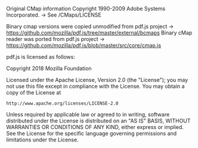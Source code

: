 Original CMap information Copyright 1990-2009 Adobe Systems Incorporated.
-> See /CMaps/LICENSE

Binary cmap versions were copied unmodified from pdf.js project
-> https://github.com/mozilla/pdf.js/tree/master/external/bcmaps
Binary cMap reader was ported from pdf.js project
-> https://github.com/mozilla/pdf.js/blob/master/src/core/cmap.js

pdf.js is licensed as follows:

Copyright 2018 Mozilla Foundation

Licensed under the Apache License, Version 2.0 (the "License");
you may not use this file except in compliance with the License.
You may obtain a copy of the License at

    http://www.apache.org/licenses/LICENSE-2.0

Unless required by applicable law or agreed to in writing, software
distributed under the License is distributed on an "AS IS" BASIS,
WITHOUT WARRANTIES OR CONDITIONS OF ANY KIND, either express or implied.
See the License for the specific language governing permissions and
limitations under the License.
